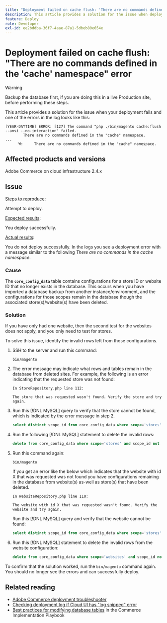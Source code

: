 ```yaml
---
title: "Deployment failed on cache flush: 'There are no commands defined in the 'cache' namespace' error"
description: This article provides a solution for the issue when deployment fails with the following error **There are no commands defined in the cache namespace**.
feature: Deploy
role: Developer
exl-id: ee2bddba-36f7-4aae-87a1-5dbeb80e654e
---
```


# Deployment failed on cache flush: "There are no commands defined in the 'cache' namespace" error

>[!WARNING]
>
>Backup the database first, if you are doing this in a live Production site, before performing these steps.

This article provides a solution for the issue when your deployment fails and one of the errors in the log looks like this:

```
[YEAR-DAYTIME] ERROR: [127] The command "php ./bin/magento cache:flush --ansi --no-interaction" failed.
        There are no commands defined in the "cache" namespace.
...
      W:     There are no commands defined in the "cache" namespace.
```

## Affected products and versions

Adobe Commerce on cloud infrastructure 2.4.x

## Issue

<u>Steps to reproduce</u>:

Attempt to deploy.

<u>Expected results</u>:

You deploy successfully.

<u>Actual results</u>:

You do not deploy successfully. In the logs you see a deployment error with a message similar to the following *There are no commands in the cache namespace*.

### Cause

The **`core_config_data`** table contains configurations for a store ID or website ID that no longer exists in the database. This occurs when you have imported a database backup from another instance/environment, and the configurations for those scopes remain in the database though the associated store(s)/website(s) have been deleted.

### Solution

If you have only had one website, then the second test for the websites does not apply, and you only need to test for stores.

To solve this issue, identify the invalid rows left from those configurations.

1. SSH to the server and run this command:

    `bin/magento`

1. The error message may indicate what rows and tables remain in the database from deleted sites. For example, the following is an error indicating that the requested store was not found:

    ```...
    In StoreRepository.php line 112:

    The store that was requested wasn't found. Verify the store and try again.
    ```

1. Run this [!DNL MySQL] query to verify that the store cannot be found, which is indicated by the error message in step 2.

    ```sql
    select distinct scope_id from core_config_data where scope='stores' and scope_id not in (select store_id from store);
    ```

1. Run the following [!DNL MySQL] statement to delete the invalid rows:

    ```sql
    delete from core_config_data where scope='stores' and scope_id not in (select store_id from store);
    ```

1. Run this command again:

    `bin/magento`

    If you get an error like the below which indicates that the website with id X that was requested was not found you have configurations remaining        in the database from website(s) as-well as store(s) that have been deleted.

    ```
    In WebsiteRepository.php line 110:

    The website with id X that was requested wasn't found. Verify the website and try again.
    ```

    Run this [!DNL MySQL] query and verify that the website cannot be found:

    ```sql
    select distinct scope_id from core_config_data where scope='stores' and scope_id not in (select store_id from store);
    ```

1. Run this [!DNL MySQL] statement to delete the invalid rows from the website configuration:

    ```sql
    delete from core_config_data where scope='websites' and scope_id not in (select website_id from store_website);
    ```

To confirm that the solution worked, run the `bin/magento` command again. You should no longer see the errors and can successfully deploy.

## Related reading

* [Adobe Commerce deployment troubleshooter](https://experienceleague.adobe.com/en/docs/commerce-knowledge-base/kb/troubleshooting/deployment/magento-deployment-troubleshooter)
* [Checking deployment log if Cloud UI has "log snipped" error](https://experienceleague.adobe.com/en/docs/commerce-knowledge-base/kb/troubleshooting/miscellaneous/checking-deployment-log-if-the-cloud-ui-shows-log-snipped-error)
* [Best practices for modifying database tables](https://experienceleague.adobe.com/en/docs/commerce-operations/implementation-playbook/best-practices/development/modifying-core-and-third-party-tables#why-adobe-recommends-avoiding-modifications) in the Commerce Implementation Playbook
